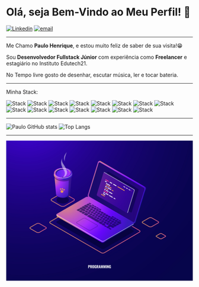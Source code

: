 # Olá, seja Bem-Vindo ao Meu Perfil! 👋

<a href="https://linkedin.com/in/paulo-henrique-oliveira-almeida">![Linkedin](https://img.shields.io/badge/LinkedIn-blue?logo=linkedin&logoColor=white&style=for-the-badge)</a> <a href="mailto:paulo333henrique00@gmail.com">![email](https://img.shields.io/badge/email-red?logo=gmail&logoColor=white&style=for-the-badge)</a>

---
Me Chamo **Paulo Henrique**, e estou muito feliz de saber de sua visita!😁


Sou **Desenvolvedor Fullstack Júnior** com experiência como **Freelancer** e estagiário no Instituto Edutech21.

No Tempo livre gosto de desenhar, escutar música, ler e tocar bateria.<br>

---

Minha Stack:
<div>

![Stack](https://img.shields.io/badge/html5-red?logo=html5&logoColor=white&style=for-the-badge)
![Stack](https://img.shields.io/badge/css3-blue?logo=css3&logoColor=white&style=for-the-badge)
![Stack](https://img.shields.io/badge/javascript-yellow?logo=javascript&logoColor=white&style=for-the-badge)
![Stack](https://img.shields.io/badge/php-777BB4?logo=php&logoColor=white&style=for-the-badge)
![Stack](https://img.shields.io/badge/python-yellow?logo=python&logoColor=white&style=for-the-badge)
![Stack](https://img.shields.io/badge/reactjs-61DAFB?logo=react&logoColor=black&style=for-the-badge)
![Stack](https://img.shields.io/badge/nextjs-black?logo=next.js&logoColor=white&style=for-the-badge)
![Stack](https://img.shields.io/badge/nodejs-green?logo=node.js&logoColor=white&style=for-the-badge)
![Stack](https://img.shields.io/badge/mysql-blue?logo=mysql&logoColor=white&style=for-the-badge)
![Stack](https://img.shields.io/badge/mariadb-black?logo=mariadb&logoColor=white&style=for-the-badge)
![Stack](https://img.shields.io/badge/sqlite-gray?logo=sqlite&logoColor=white&style=for-the-badge)
![Stack](https://img.shields.io/badge/wordpress-blue?logo=wordpress&logoColor=white&style=for-the-badge)
![Stack](https://img.shields.io/badge/bootstrap-purple?logo=bootstrap&logoColor=white&style=for-the-badge)
![Stack](https://img.shields.io/badge/Github-black?logo=github&logoColor=white&style=for-the-badge)
![Stack](https://img.shields.io/badge/git-red?logo=git&logoColor=white&style=for-the-badge)
</div>

---

<div>

![Paulo GitHub stats](https://github-readme-stats.vercel.app/api?username=PauloHenriqueOliveiradeAlmeida&show_icons=true&theme=tokyonight)
![Top Langs](https://github-readme-stats.vercel.app/api/top-langs/?username=PauloHenriqueOliveiradeAlmeida&layout=compact&theme=tokyonight)

</div>

---

<img src="/971.jpg">
